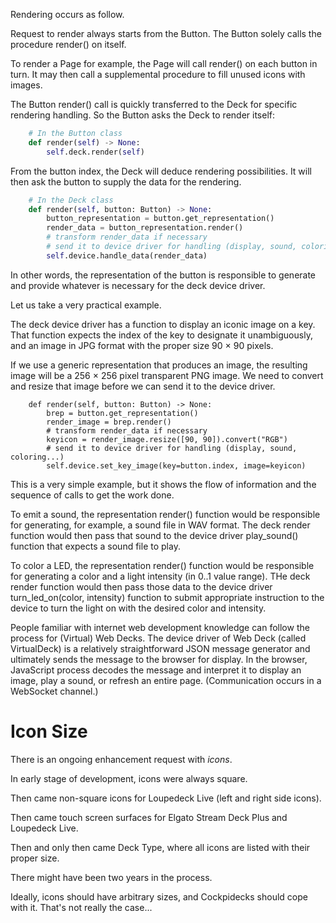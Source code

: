 Rendering occurs as follow.

Request to render always starts from the Button. The Button solely calls the procedure render() on itself.

To render a Page for example, the Page will call render() on each button in turn. It may then call a supplemental procedure to fill unused icons with images.

The Button render() call is quickly transferred to the Deck for specific rendering handling. So the Button asks the Deck to render itself:

```py
    # In the Button class
	def render(self) -> None:
		self.deck.render(self)
```

From the button index, the Deck will deduce rendering possibilities. It will then ask the button to supply the data for the rendering.

```py
	# In the Deck class
	def render(self, button: Button) -> None:
		button_representation = button.get_representation()
		render_data = button_representation.render()
		# transform render_data if necessary
		# send it to device driver for handling (display, sound, coloring...)
		self.device.handle_data(render_data)
```

In other words, the representation of the button is responsible to generate and provide whatever is necessary for the deck device driver.

Let us take a very practical example.

The deck device driver has a function to display an iconic image on a key. That function expects the index of the key to designate it unambiguously, and an image in JPG format with the proper size 90 × 90 pixels.

If we use a generic representation that produces an image, the resulting image will be a 256 × 256 pixel transparent PNG image. We need to convert and resize that image before we can send it to the device driver.

```
	def render(self, button: Button) -> None:
		brep = button.get_representation()
		render_image = brep.render()
		# transform render_data if necessary
		keyicon = render_image.resize([90, 90]).convert("RGB")
		# send it to device driver for handling (display, sound, coloring...)
		self.device.set_key_image(key=button.index, image=keyicon)
```

This is a very simple example, but it shows the flow of information and the sequence of calls to get the work done.

To emit a sound, the representation render() function would be responsible for generating, for example, a sound file in WAV format. The deck render function would then pass that sound to the device driver play_sound() function that expects a sound file to play.

To color a LED, the representation render() function would be responsible for generating a color and a light intensity (in 0..1 value range). THe deck render function would then pass those data to the device driver turn_led_on(color, intensity) function to submit appropriate instruction to the device to turn the light on with the desired color and intensity.

People familiar with internet web development knowledge can follow the process for (Virtual) Web Decks. The device driver of Web Deck (called VirtualDeck) is a relatively straightforward JSON message generator and ultimately sends the message to the browser for display. In the browser, JavaScript process decodes the message and interpret it to display an image, play a sound, or refresh an entire page. (Communication occurs in a WebSocket channel.)

# Icon Size

There is an ongoing enhancement request with *icons*.

In early stage of development, icons were always square.

Then came non-square icons for Loupedeck Live (left and right side icons).

Then came touch screen surfaces for Elgato Stream Deck Plus and Loupedeck Live.

Then and only then came Deck Type, where all icons are listed with their proper size.

There might have been two years in the process.

Ideally, icons should have arbitrary sizes, and Cockpidecks should cope with it. That's not really the case...
